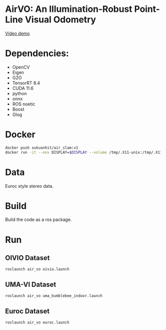 # AirVO: An Illumination-Robust Point-Line Visual Odometry
[Video demo](https://www.youtube.com/watch?v=ZBggy5syysY)

# Dependencies:
* OpenCV
* Eigen
* G2O
* TensorRT 8.4
* CUDA 11.6
* python
* onnx
* ROS noetic
* Boost
* Glog


# Docker     
```bash
docker push xukuanhit/air_slam:v1
docker run -it --env DISPLAY=$DISPLAY --volume /tmp/.X11-unix:/tmp/.X11-unix:rw --privileged --network host --runtime nvidia --gpus all --volume ${PWD}:/workspace --workdir /workspace --name air_slam xukuanhit/air_slam:v1 /bin/bash
```

# Data
Euroc style stereo data.


# Build
Build the code as a ros package.


# Run 

## OIVIO Dataset
```
roslaunch air_vo oivio.launch 
```

## UMA-VI Dataset
```
roslaunch air_vo uma_bumblebee_indoor.launch 
```

## Euroc Dataset
```
roslaunch air_vo euroc.launch 
```